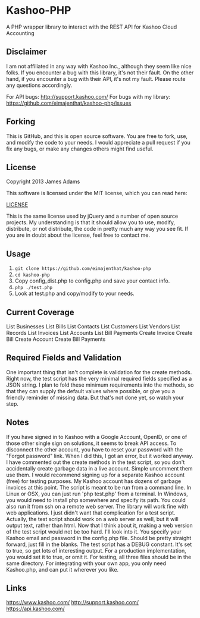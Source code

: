 Kashoo-PHP
==========
A PHP wrapper library to interact with the REST API for Kashoo Cloud Accounting

Disclaimer
----------
I am not affiliated in any way with Kashoo Inc., although they seem like nice folks.  If you encounter a bug with this library, it's not their fault.  On the other hand, if you encounter a bug with their API, it's not my fault.  Please route any questions accordingly.

For API bugs: http://support.kashoo.com/
For bugs with my library: https://github.com/eimajenthat/kashoo-php/issues

Forking
-------
This is GitHub, and this is open source software.  You are free to fork, use, and modify the code to your needs.  I would appreciate a pull request if you fix any bugs, or make any changes others might find useful.

License
-------
Copyright 2013 James Adams

This software is licensed under the MIT license, which you can read here:

[LICENSE](https://github.com/eimajenthat/kashoo-php/blob/master/LICENSE)

This is the same license used by jQuery and a number of open source projects.  My understanding is that it should allow you to use, modify, distribute, or not distribute, the code in pretty much any way you see fit.  If you are in doubt about the license, feel free to contact me.

Usage
-----
1. `git clone https://github.com/eimajenthat/kashoo-php`
2. `cd kashoo-php`
3. Copy config_dist.php to config.php and save your contact info.
4. `php ./test.php`
5. Look at test.php and copy/modify to your needs.

Current Coverage
----------------
List Businesses
List Bills
List Contacts
List Customers
List Vendors
List Records
List Invoices
List Accounts
List Bill Payments
Create Invoice
Create Bill
Create Account
Create Bill Payments

Required Fields and Validation
------------------------------
One important thing that isn't complete is validation for the create methods.  Right now, the test script has the very minimal required fields specified as a JSON string.  I plan to fold these minimum requirements into the methods, so that they can supply the default values where possible, or give you a friendly reminder of missing data.  But that's not done yet, so watch your step.

Notes
-----
If you have signed in to Kashoo with a Google Account, OpenID, or one of those other single sign on solutions, it seems to break API access.  To disconnect the other account, you have to reset your password with the "Forgot password" link.  When I did this, I got an error, but it worked anyway.
I have commented out the create methods in the test script, so you don't accidentally create garbage data in a live account.  Simple uncomment them use them.  I would recommend signing up for a separate Kashoo account (free) for testing purposes.  My Kashoo account has dozens of garbage invoices at this point.
The script is meant to be run from a command line.  In Linux or OSX, you can just run 'php test.php' from a terminal.  In Windows, you would need to install php somewhere and specify its path.  You could also run it from ssh on a remote web server.  The library will work fine with web applications.  I just didn't want that complication for a test script.  Actually, the test script should work on a web server as well, but it will output text, rather than html. Now that I think about it, making a web version of the test script would not be too hard.  I'll look into it.
You specify your Kashoo email and password in the config.php file.  Should be pretty straight forward, just fill in the blanks.
The test script has a DEBUG constant.  It's set to true, so get lots of interesting output.  For a production implementation, you would set it to true, or omit it.
For testing, all three files should be in the same directory.  For integrating with your own app, you only need Kashoo.php, and can put it wherever you like.

Links
-----
https://www.kashoo.com/
http://support.kashoo.com/
https://api.kashoo.com/
